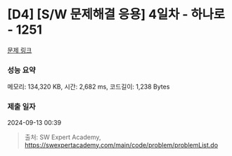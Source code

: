 # [D4] [S/W 문제해결 응용] 4일차 - 하나로 - 1251 

[문제 링크](https://swexpertacademy.com/main/code/problem/problemDetail.do?contestProbId=AV15StKqAQkCFAYD) 

### 성능 요약

메모리: 134,320 KB, 시간: 2,682 ms, 코드길이: 1,238 Bytes

### 제출 일자

2024-09-13 00:39



> 출처: SW Expert Academy, https://swexpertacademy.com/main/code/problem/problemList.do